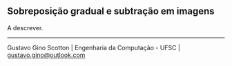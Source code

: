<h2>Sobreposição gradual e subtração em imagens</h2>

A descrever.

-------------------------

Gustavo Gino Scotton    |   Engenharia da Computação - UFSC   |   gustavo.gino@outlook.com
